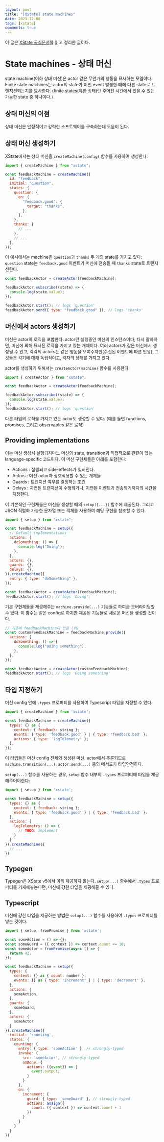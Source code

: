 ```yaml
---
layout: post
title: "[XState] state machines"
date: 2023-12-08
tags: [xstate]
comments: true
---
```


이 글은 [XState 공식문서](https://stately.ai/docs/machines#specifying-types)를 읽고 정리한 글이다.

# State machines - 상태 머신

state machine(이하 상태 머신)은 actor 같은 무언가의 행동을 묘사하는 모델이다. Finite state machines는 actor의 state가 어떤 event 발생한 때에 다른 state로 트랜지션되는지를 묘사한다. (finite states(유한 상태)란 주어진 시간에서 있을 수 있는 가능한 state 중 하나이다.)

## 상태 머신의 이점

상태 머신은 안정적이고 강력한 소프트웨어를 구축하는데 도움이 된다.

## 상태 머신 생성하기

XState에서는 상태 머신을 `createMachine(config)` 함수를 사용하여 생성한다:

```javascript
import { createMachine } from "xstate";

const feedbackMachine = createMachine({
  id: "feedback",
  initial: "question",
  states: {
    question: {
      on: {
        "feedback.good": {
          target: "thanks",
        },
      },
    },
    thanks: {
      // ...
    },
    // ...
  },
});
```

이 예시에서는 machine은 `question`과 `thanks` 두 개의 state를 가지고 있다: `question` state는 `feedback.good` 이벤트가 머신에 전송될 때 `thanks` state로 트랜지션한다.

```javascript
const feedbackActor = createActor(feedbackMachine);

feedbackActor.subscribe((state) => {
  console.log(state.value);
});

feedbackActor.start(); // logs 'question'
feedbackActor.send({ type: "feedback.good" }); // logs 'thanks'
```

## 머신에서 actors 생성하기

머신은 actor의 로직을 포함한다. actor란 실행중인 머신의 인스턴스이다; 다시 말하자면, 머신에 의해 묘사된 로직을 가지고 있는 개체이다. 여러 actors가 같은 머신에서 생성될 수 있고, 각각의 actors는 같은 행동을 보여주지만(수신된 이벤트에 따른 반응), 그것들은 각기에 대해 독립적이고, 각자의 상태를 가지고 있다.

actor를 생성하기 위해서는 `createActor(machine)` 함수를 사용한다:

```javascript
import { createActor } from "xstate";

const feedbackActor = createActor(feedbackMachine);

feedbackActor.subscribe((state) => {
  console.log(state.value);
});
feedbackActor.start(); // logs 'question'
```

다른 타입의 로직을 가지고 있는 actor도 생성할 수 있다. (예를 들면 functions, promises, 그리고 observables 같은 로직)

## Providing implementations

이는 머신 생성시 실행되지마느 머신의 state, transition과 직접적으로 관련이 없는 language-specific 코드이다. 이 머신 구현체들은 아래를 포함한다:

- Actions : 실행되고 side-effects가 잊혀진다.
- Actors : 머신 actor과 상호작용할 수 있는 개체들
- Guards : 트랜지션 여부를 결정하는 조건
- Delays : 지연된 트랜지션이 수행되거나, 지연된 이벤트가 전송되기까지의 시간을 지정한다.

이 기본적인 구현체들은 머신을 생성할 때의 `setup({...})` 함수에 제공된다. 그리고 JSON 직렬화 가능한 문자열 또는 객체를 사용하여 해당 구현을 참조할 수 있다.

```javascript
import { setup } from "xstate";

const feedbackMachine = setup({
  // Default implementations
  actions: {
    doSomething: () => {
      console.log("Doing");
    },
  },
  actors: {},
  guards: {},
  delays: {},
}).createMachine({
  entry: { type: "doSomething" },
});

const feedbackActor = createActor(feedbackMachine);
feedbackActor.start(); // logs 'Doing';
```

기본 구현체들을 제공해주는 `machine.provide(...)` 기능들로 하여금 오버라이딩할 수 있다. 이 함수는 같은 config로 하지만 제공된 기능들로 새로운 머신을 생성할 것이다.

```javascript
// 기존에 feedbackMachine이 있음 (위)
const customFeedbackMachine = feedbackMachine.provide({
  actions: {
    doSomething: () => {
      console.log("Doing something");
    },
  },
});

const feedbackActor = createActor(customFeedbackMachine);
feedbackActor.start(); // logs 'Doing something'
```

## 타입 지정하기

머신 config 안에 `.types` 프로퍼티를 사용하여 Typescript 타입을 지정할 수 있다.

```javascript
import { createMachine } from 'xstate';

const feedbackMachine = createMachine({
  types: {} as {
    context: { feedback: string };
    events: { type: 'feedback.good' } | { type: 'feedback.bad' };
    actions: { type: 'logTelemetry' };
  },
});
```

이 타입들은 머신 config 전체와 생성된 머신, actor에서 추론되므로 `machine.transition(...)`, `actor.send(...)` 등의 메서드가 타입안전하다.

`setup(...)` 함수를 사용하는 경우, `setup` 함수 내부의 `.types` 프로퍼티에 타입을 제공해주어야한다:

```javascript
import { setup } from 'xstate';

const feedbackMachine = setup({
  types: {} as {
    context: { feedback: string };
    events: { type: 'feedback.good' } | { type: 'feedback.bad' };
  },
  actions: {
    logTelemetry: () => {
      // TODO: implement
    }
  }
}).createMachine({
  // ...
})
```

## Typegen

Typegen은 XState v5에서 아직 제공하지 않는다. `setup(...)` 함수에서 `.types` 프로퍼티를 기재해놓는다면, 머신에 강한 타입을 제공해줄 수 있다.

## Typescript

머신에 강한 타입을 제공하는 방법은 `setup(...)` 함수를 사용하여 `.types` 프로퍼티를 넣는 것이다.

```javascript
import { setup, fromPromise } from 'xstate';

const someAction = () => {};
const someGuard = ({ context }) => context.count <= 10;
const someActor = fromPromise(async () => {
  return 42;
});

const feedbackMachine = setup({
  types: {
    context: {} as { count: number };
    events: {} as { type: 'increment' } | { type: 'decrement' };
  },
  actions: {
    someAction,
  },
  guards: {
    someGuard,
  },
  actors: {
    someActor
  }
}).createMachine({
  initial: 'counting',
  states: {
    counting: {
      entry: { type: 'someAction' }, // strongly-typed
      invoke: {
        src: 'someActor', // strongly-typed
        onDone: {
          actions: ({event}) => {
            event.output;
          }
        }
      },
      on: {
        increment: {
          guard: { type: 'someGuard' }, // strongly-typed
          actions: assign({
            count: ({ context }) => context.count + 1
          })
        }
      }
    }
  }
})
```
